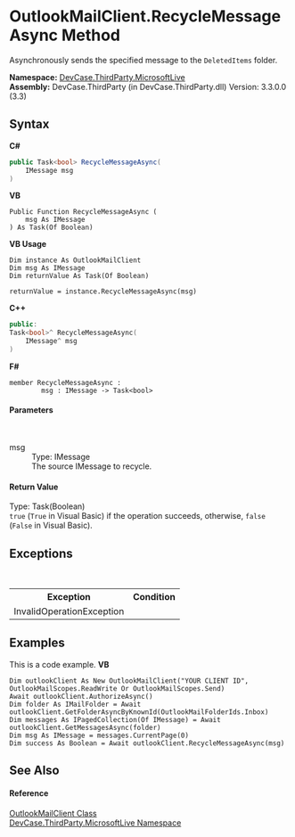 # OutlookMailClient.RecycleMessageAsync Method 
 

Asynchronously sends the specified message to the `DeletedItems` folder.

**Namespace:**&nbsp;<a href="N_DevCase_ThirdParty_MicrosoftLive">DevCase.ThirdParty.MicrosoftLive</a><br />**Assembly:**&nbsp;DevCase.ThirdParty (in DevCase.ThirdParty.dll) Version: 3.3.0.0 (3.3)

## Syntax

**C#**<br />
``` C#
public Task<bool> RecycleMessageAsync(
	IMessage msg
)
```

**VB**<br />
``` VB
Public Function RecycleMessageAsync ( 
	msg As IMessage
) As Task(Of Boolean)
```

**VB Usage**<br />
``` VB Usage
Dim instance As OutlookMailClient
Dim msg As IMessage
Dim returnValue As Task(Of Boolean)

returnValue = instance.RecycleMessageAsync(msg)
```

**C++**<br />
``` C++
public:
Task<bool>^ RecycleMessageAsync(
	IMessage^ msg
)
```

**F#**<br />
``` F#
member RecycleMessageAsync : 
        msg : IMessage -> Task<bool> 

```


#### Parameters
&nbsp;<dl><dt>msg</dt><dd>Type: IMessage<br />The source IMessage to recycle.</dd></dl>

#### Return Value
Type: Task(Boolean)<br />`true` (`True` in Visual Basic) if the operation succeeds, otherwise, `false` (`False` in Visual Basic).

## Exceptions
&nbsp;<table><tr><th>Exception</th><th>Condition</th></tr><tr><td>InvalidOperationException</td><td /></tr></table>

## Examples
This is a code example. 
**VB**<br />
``` VB
Dim outlookClient As New OutlookMailClient("YOUR CLIENT ID", OutlookMailScopes.ReadWrite Or OutlookMailScopes.Send)
Await outlookClient.AuthorizeAsync()
Dim folder As IMailFolder = Await outlookClient.GetFolderAsyncByKnownId(OutlookMailFolderIds.Inbox)
Dim messages As IPagedCollection(Of IMessage) = Await outlookClient.GetMessagesAsync(folder)
Dim msg As IMessage = messages.CurrentPage(0)
Dim success As Boolean = Await outlookClient.RecycleMessageAsync(msg)
```


## See Also


#### Reference
<a href="T_DevCase_ThirdParty_MicrosoftLive_OutlookMailClient">OutlookMailClient Class</a><br /><a href="N_DevCase_ThirdParty_MicrosoftLive">DevCase.ThirdParty.MicrosoftLive Namespace</a><br />